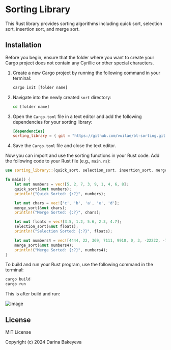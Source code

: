 # Sorting Library

This Rust library provides sorting algorithms including quick sort, selection sort, insertion sort, and merge sort.

## Installation

Before you begin, ensure that the folder where you want to create your Cargo project does not contain any Cyrillic or other special characters.

1. Create a new Cargo project by running the following command in your terminal:

   ```bash
   cargo init [folder name]
   ```

2. Navigate into the newly created `sort` directory:

   ```bash
   cd [folder name]
   ```

3. Open the `Cargo.toml` file in a text editor and add the following dependencies for your sorting library:

   ```toml
   [dependencies]
   sorting_library = { git = "https://github.com/vuilae/bl-sorting.git" }
   ```

4. Save the `Cargo.toml` file and close the text editor.

Now you can import and use the sorting functions in your Rust code. Add the following code to your Rust file (e.g., `main.rs`):
```rust
use sorting_library::{quick_sort, selection_sort, insertion_sort, merge_sort};

fn main() {
    let mut numbers = vec![5, 2, 7, 3, 9, 1, 4, 6, 8];
    quick_sort(&mut numbers);
    println!("Quick Sorted: {:?}", numbers);

    let mut chars = vec!['c', 'b', 'a', 'e', 'd'];
    merge_sort(&mut chars);
    println!("Merge Sorted: {:?}", chars);

    let mut floats = vec![3.5, 1.2, 5.6, 2.3, 4.7];
    selection_sort(&mut floats);
    println!("Selection Sorted: {:?}", floats);

    let mut numbers4 = vec![4444, 22, 369, 7111, 9910, 0, 3, -22222, -77, 554];
    merge_sort(&mut numbers4);
    println!("Merge Sorted: {:?}", numbers4);
}
```

To build and run your Rust program, use the following command in the terminal:
```bash
cargo build
cargo run
```

This is after build and run:

![image](https://github.com/vuilae/bl-sorting/assets/114561182/8a287c35-1edc-4c12-8a34-af4fe09dbd59)

## License

MIT License

Copyright (c) 2024 Darina Bakeyeva
